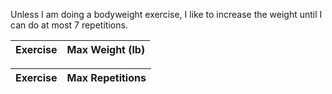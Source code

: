 Unless I am doing a bodyweight exercise, I like to increase the weight until I
can do at most 7 repetitions.

<table>
  <thead>
    <tr> <th>Exercise</th> <th>Max Weight (lb)</th> </tr>
  </thead>
  <tbody id="tbody">
    <!-- <tr> <td>Chest press</td> <td>120</td> </tr> -->
    <!-- ... -->
  </tbody>
</table>

<div id="exercise-plot"></div>

<table>
  <thead>
    <!-- <tr> <th>Exercise</th> <th>Max Repetitions</th> <th>Max Weight (lb)</th> </tr> -->
    <tr> <th>Exercise</th> <th>Max Repetitions</th> </tr>
  </thead>
  <tbody id="tbody2">
    <!-- <tr> <td>abdominal leg raises</td> <td>25reps</td> </tr> -->
    <!-- ... -->
  </tbody>
</table>

<div id="exercise-plot2"></div>

<script type="module">

import * as Plot from "https://cdn.jsdelivr.net/npm/@observablehq/plot@0.6/+esm";

const exercises = {
    "Abdominal": {
        "2024-12-14": [
            [8, 105],
            [3, 105],
        ],
        "2024-12-21": [
            [4, 120],
            [4, 120],
        ],
    },
    "AbCoaster": {
        "2024-12-21": [
            [8, 30],
            [8, 20],
            [8, 10],
        ],
        "2025-01-18": [
            [8, 35],
            [8, 35],
        ],
    },
    "Bicep Curl": {
        "2024-12-14": [
            [3, 90],
            [8, 75],
        ],
        "2024-12-21": [
            [4, 90],
            [2, 90],
            [3, 75],
        ],
        "2025-01-11": [
            [10, 90],
            [3, 105],
        ]
    },
    "Calf Extension": {
        "2024-12-14": [
            [10, 205],
            [12, 190],
        ],
        "2024-12-21": [
            [8, 220],
            [10, 205],
        ],
        "2025-01-11": [
            [10, 220],
            [6, 235],
        ]
    },
    "Chest Press": {
        "2024-12-14": [
            [3, 120],
            [3, 120],
            [4, 105],
        ],
        "2024-12-21": [
            [1, 120],
            [3, 105],
            [4, 105],
            [1, 105],
            [4, 90],
        ],
        "2024-12-26": [
            [6, 120],
            [4, 105]
        ],
        "2024-12-26": [
            [3, 120],
            [2, 120],
            [2, 120],
            [1, 120],
            [5, 105],
        ],
        "2025-01-11": [
            [6, 120],
            [3, 120],
            [3, 120],
        ]
    },
    "Hip Abduction": {
        "2024-12-26": [
            [10, 160],
            [10, 190],
        ],
        "2025-01-18": [
            [8, 205],
            [12, 190],
            [8, 190],
        ],
    },
    "Lat Pull Down": {
        "2024-12-14": [
            [3, 135],
            [3, 120],
            [5, 105],
        ],
        "2024-12-21": [
            [8, 135],
            [4, 150],
            [4, 135],
        ],
        "2024-12-26": [
            [5, 165],
            [3, 165],
        ],
        "2024-12-28": [
            [5, 165],
            [3, 165],
            [3, 150],
        ],
        "2025-01-11": [
            [6, 165],
            [3, 165],
            [1, 165],
            [2, 150],
        ],
    },
    "Leg Curl": {
        "2024-12-14": [
            [10, 160],
        ],
        "2024-12-28": [
            [7, 75],
            [7, 75],
        ],
        "2025-01-18": [
            [9, 90],
            [2, 105],
        ],
    },
    "Leg Extension": {
        "2024-12-14": [
            [10, 135],
            [6, 135],
        ],
        "2024-12-21": [
            [2, 150],
            [8, 135],
        ],
        "2025-01-18": [
            [10, 150],
            [8, 165],
        ],
    },
    "Seated Row": {
        "2024-12-21": [
            [7, 135],
        ],
        "2024-12-28": [
            [10, 120],
            [6, 90],
        ],
    },
    "Shoulder Press": {
        "2024-12-14": [
            [3, 90],
            [3, 90],
            [4, 75],
        ],
        "2024-12-21": [
            [8, 90],
            [2, 105],
            [2, 105],
            [2, 105],
        ],
        "2024-12-28": [
            [6, 75],
            [6, 30],
        ],
    },
    "Tricep Extension": {
        "2024-12-14": [
            [10, 60],
            [3, 90],
            [3, 90],
        ],
        "2024-12-21": [
            [10, 90],
            [2, 90],
            [8, 75],
        ],
        "2025-01-11": [
            [8, 90],
            [4, 105],
            [2, 105],
        ],
    },
};

// Body weight exercises.
const exercises2 = {
    "Abdominal Leg Raise": {
        "2024-12-14": [
            [25, 128],
            [15, 128],
            [10, 128],
        ],
    },
    "Pull Up": {
        "2024-12-14": [
            [5, 128],
            [5, 128],
            [3, 128],
            [4, 128],
            [2, 128],
        ],
        "2024-12-28": [
            [7, 129],
            [4, 129],
            [1, 129],
        ],
        "2025-01-18": [
            [8, 131],
            [3, 131],
            [3, 131],
            [2, 131],
        ],
    },
}

const exercises3 = {
    "Jogging": {
        // "date": [miles, minutes + seconds/60],
        "2024-12-26": [3.00, 42 + 13/60]
    }
}

// const data = [
//     {
//         exercise: "Exercise Name",
//         date: new Date(), // Include the ending date to make the chart look better.
//         lb: 20, // The weight in pounds.
//     }
// ]
const data = [];
for (const [exerciseName, exerciseDates] of Object.entries(exercises)) {
        for (const [exerciseDate, repetitionsAndWeight] of Object.entries(exerciseDates)) {
            data.push({
                exercise: exerciseName,
                date: new Date(exerciseDate),
                lb: Math.max(...repetitionsAndWeight.map(([repetition, weight]) => weight)),
            });
        }
}

const data2 = [];
for (const [exerciseName, exerciseDates] of Object.entries(exercises2)) {
        for (const [exerciseDate, repetitionsAndWeight] of Object.entries(exerciseDates)) {
            data2.push({
                exercise: exerciseName,
                date: new Date(exerciseDate),
                repetitions: Math.max(...repetitionsAndWeight.map(([repetition, weight]) => repetition)),
            });
        }
}

const plot = Plot.plot({
    color: { scheme: "Warm", legend: true },
    x: {grid: true, line: true, insetRight: 80},
    y: {grid: true, domain: [0, 300]},
    marks: [
        Plot.line(data, {x: "date", y: "lb", stroke: "exercise", marker: true, tip: true}),
        Plot.text(data, Plot.selectLast({x: "date", y: "lb", text: "exercise", z: "exercise", textAnchor: "start", dx: 18, fontWeight: "bold"})),
        // Plot.tip(data, Plot.pointerX({ x: "date", y: "lb", })),
    ],
});

const plot2 = Plot.plot({
    color: { scheme: "Warm", legend: true },
    x: {grid: true, line: true, insetRight: 80},
    y: {grid: true, domain: [0, 30]},
    marks: [
        Plot.line(data2, {x: "date", y: "repetitions", stroke: "exercise", marker: true, tip: true}),
        Plot.text(data2, Plot.selectLast({x: "date", y: "repetitions", text: "exercise", z: "exercise", textAnchor: "start", dx: 18, fontWeight: "bold"})),
    ],
});

document.querySelector("#exercise-plot").append(plot);
document.querySelector("#exercise-plot2").append(plot2);

const result = Object.groupBy(data, ({ exercise }) => exercise);
for (const [exerciseName, entries] of Object.entries(result)) {
    const tr = document.createElement("tr");
    const tdName = document.createElement("td");
    const tdWeight = document.createElement("td");

    tdName.innerText = exerciseName;
    tdWeight.innerText = Math.max(...entries.map(entry => entry.lb));

    tr.append(tdName);
    tr.append(tdWeight);

    document.querySelector("#tbody").append(tr);
}

const result2 = Object.groupBy(data2, ({ exercise }) => exercise);
for (const [exerciseName, entries] of Object.entries(result2)) {
    const tr = document.createElement("tr");
    const tdName = document.createElement("td");
    const tdRepetitions = document.createElement("td");

    tdName.innerText = exerciseName;
    tdRepetitions.innerText = Math.max(...entries.map(entry => entry.repetitions));

    tr.append(tdName);
    tr.append(tdRepetitions);

    document.querySelector("#tbody2").append(tr);
}
</script>
